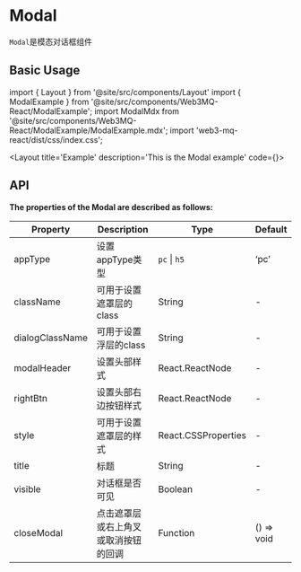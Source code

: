 # Modal
`Modal`是模态对话框组件

## Basic Usage

import { Layout } from '@site/src/components/Layout'
import { ModalExample } from '@site/src/components/Web3MQ-React/ModalExample';
import ModalMdx from '@site/src/components/Web3MQ-React/ModalExample/ModalExample.mdx';
import 'web3-mq-react/dist/css/index.css';

<Layout
title='Example'
description='This is the Modal example'
code={<ModalMdx />}>
<ModalExample />
</Layout>

## API

**The properties of the Modal are described as follows:**

| Property         | Description                      | Type                                      | Default       |
| ---------------- | -------------------------------- | ----------------------------------------- | ------------- |
|  appType         | 设置appType类型                   | `pc` \| `h5`                              |   ‘pc’        |
|  className       | 可用于设置遮罩层的class             | String                                    |    -          |
|  dialogClassName | 可用于设置浮层的class              | String                                     |    -          |
|  modalHeader     | 设置头部样式                       | React.ReactNode                           |    -          |
|  rightBtn        | 设置头部右边按钮样式                | React.ReactNode                           |    -           |
|  style           | 可用于设置遮罩层的样式               | React.CSSProperties                       |    -          |
|  title           | 标题                              | String                                    |    -          |
|  visible         | 对话框是否可见                     | Boolean                                   |    -           |
|  closeModal      | 点击遮罩层或右上角叉或取消按钮的回调   | Function                                  | () => void     |